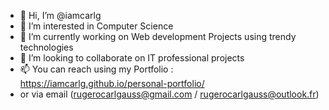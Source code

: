 - 👋 Hi, I’m @iamcarlg
- 👀 I’m interested in Computer Science
- 🌱 I’m currently working on Web development Projects using trendy technologies
- 💞️ I’m looking to collaborate on IT professional projects
- 📫 You can reach using my Portfolio : https://iamcarlg.github.io/personal-portfolio/
- or via email (rugerocarlgauss@gmail.com / rugerocarlgauss@outlook.fr)

<!---
iamcarlg/iamcarlg is a ✨ special ✨ repository because its `README.md` (this file) appears on your GitHub profile.
You can click the Preview link to take a look at your changes.
--->
